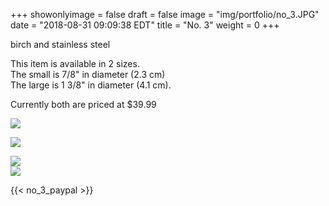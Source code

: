 +++
showonlyimage = false
draft = false
image = "img/portfolio/no_3.JPG"
date = "2018-08-31 09:09:38 EDT"
title = "No. 3"
weight = 0
+++

birch and stainless steel  

<!--more-->
This item is available in 2 sizes.   
The small is 7/8" in diameter (2.3 cm)  
The large is 1 3/8" in diameter (4.1 cm).

Currently both are priced at $39.99

![](/img/portfolio/no_3.JPG)  

![](/img/portfolio/no_3_b.jpg)  

![](/img/portfolio/no_3L_out.JPG)  
![](/img/portfolio/no_3S_out.JPG)  


{{< no_3_paypal >}}